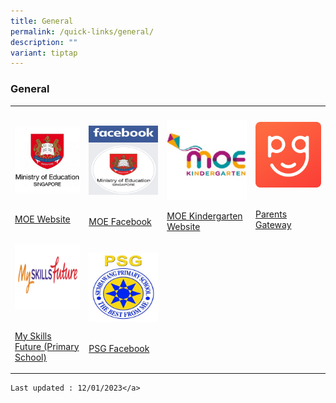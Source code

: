 ```yaml
---
title: General
permalink: /quick-links/general/
description: ""
variant: tiptap
---
```

<h3>General</h3><table><tbody><tr><th rowspan="1" colspan="1"><p></p></th><th rowspan="1" colspan="1"><p></p></th><th rowspan="1" colspan="1"><p></p></th><th rowspan="1" colspan="1"><p></p></th></tr><tr><td rowspan="1" colspan="1"><div class="isomer-image-wrapper"><img style="width: 100%" height="auto" width="100%" alt="" src="/images/MOE_website_Icon.jpg"></div><p><a href="https://www.moe.gov.sg/" rel="noopener noreferrer nofollow" target="_blank"><br>MOE Website</a></p></td><td rowspan="1" colspan="1"><div class="isomer-image-wrapper"><img style="width: 100%" height="auto" width="100%" alt="" src="/images/MOE_Facebook_Icon.png"></div><p><a href="https://www.facebook.com/moesingapore/" rel="noopener noreferrer nofollow" target="_blank"><br>MOE Facebook</a></p></td><td rowspan="1" colspan="1"><div class="isomer-image-wrapper"><img style="width: 100%" height="auto" width="100%" alt="" src="/images/MOE_Kindergarten_Icon.jpg"></div><p><a href="https://www.moe.gov.sg/preschool/moe-kindergarten" rel="noopener noreferrer nofollow" target="_blank">MOE Kindergarten Website</a></p></td><td rowspan="1" colspan="1"><div class="isomer-image-wrapper"><img style="width: 100%" height="auto" width="100%" alt="" src="/images/Parents_Gateway_Icon.png"></div><p><a href="https://pg.moe.edu.sg/" rel="noopener noreferrer nofollow" target="_blank"><br>Parents Gateway</a></p></td></tr><tr><td rowspan="1" colspan="1"><div class="isomer-image-wrapper"><img style="width: 100%" height="auto" width="100%" alt="" src="/images/My_Skills_Future_Icon.png"></div><p><a href="https://www.myskillsfuture.gov.sg/content/portal/en/index.html" rel="noopener noreferrer nofollow" target="_blank"><br>My Skills Future (Primary School)</a></p></td><td rowspan="1" colspan="1"><div class="isomer-image-wrapper"><img style="width: 100%" height="auto" width="100%" alt="" src="/images/PSG_Facebook_Icon.jpg"></div><p><a href="https://www.facebook.com/psg.sbps?sk=wall" rel="noopener noreferrer nofollow" target="_blank"><br>PSG Facebook</a></p></td><td rowspan="1" colspan="1"><p></p></td><td rowspan="1" colspan="1"><p></p></td></tr></tbody></table><pre><code>Last updated : 12/01/2023&lt;/a&gt;</code></pre><p></p>